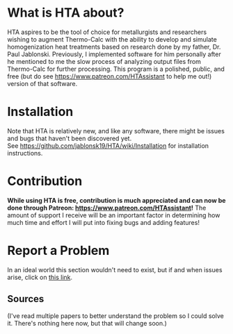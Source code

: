 # What is HTA about?
HTA aspires to be the tool of choice for metallurgists and researchers wishing to augment Thermo-Calc with the ability to develop and simulate homogenization heat treatments based on research done by my father, Dr. Paul Jablonski.  Previously, I implemented software for him personally after he mentioned to me the slow process of analyzing output files from Thermo-Calc for further processing.  This program is a polished, public, and free (but do see https://www.patreon.com/HTAssistant to help me out!) version of that software.

# Installation
Note that HTA is relatively new, and like any software, there might be issues and bugs that haven't been discovered yet.  
See https://github.com/jablonsk19/HTA/wiki/Installation for installation instructions.

# Contribution
**While using HTA is free, contribution is much appreciated and can now be done through Patreon: https://www.patreon.com/HTAssistant!**  The amount of support I receive will be an important factor in determining how much time and effort I will put into fixing bugs and adding features!

# Report a Problem
In an ideal world this section wouldn't need to exist, but if and when issues arise, click on [this link](https://github.com/jablonsk19/HTA/wiki/Report-a-problem).

## Sources
(I've read multiple papers to better understand the problem so I could solve it.  There's nothing here now, but that will change soon.)
